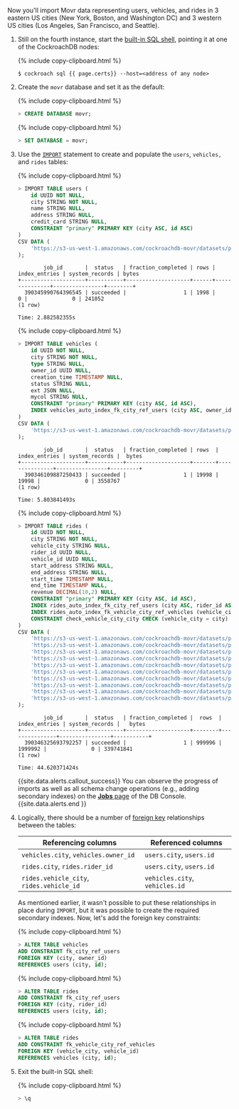 Now you'll import Movr data representing users, vehicles, and rides in 3 eastern US cities (New York, Boston, and Washington DC) and 3 western US cities (Los Angeles, San Francisco, and Seattle).

1. Still on the fourth instance, start the [built-in SQL shell](cockroach-sql.html), pointing it at one of the CockroachDB nodes:

    {% include copy-clipboard.html %}
    ~~~ shell
    $ cockroach sql {{ page.certs}} --host=<address of any node>
    ~~~

2. Create the `movr` database and set it as the default:

    {% include copy-clipboard.html %}
    ~~~ sql
    > CREATE DATABASE movr;
    ~~~

    {% include copy-clipboard.html %}
    ~~~ sql
    > SET DATABASE = movr;
    ~~~

3. Use the [`IMPORT`](import.html) statement to create and populate the `users`, `vehicles,` and `rides` tables:

    {% include copy-clipboard.html %}
    ~~~ sql
    > IMPORT TABLE users (
      	id UUID NOT NULL,
        city STRING NOT NULL,
      	name STRING NULL,
      	address STRING NULL,
      	credit_card STRING NULL,
        CONSTRAINT "primary" PRIMARY KEY (city ASC, id ASC)
    )
    CSV DATA (
        'https://s3-us-west-1.amazonaws.com/cockroachdb-movr/datasets/perf-tuning/users/n1.0.csv'
    );
    ~~~

    ~~~
            job_id       |  status   | fraction_completed | rows | index_entries | system_records | bytes
    +--------------------+-----------+--------------------+------+---------------+----------------+--------+
      390345990764396545 | succeeded |                  1 | 1998 |             0 |              0 | 241052
    (1 row)

    Time: 2.882582355s
    ~~~    

    {% include copy-clipboard.html %}
    ~~~ sql
    > IMPORT TABLE vehicles (
        id UUID NOT NULL,
        city STRING NOT NULL,
        type STRING NULL,
        owner_id UUID NULL,
        creation_time TIMESTAMP NULL,
        status STRING NULL,
        ext JSON NULL,
        mycol STRING NULL,
        CONSTRAINT "primary" PRIMARY KEY (city ASC, id ASC),
        INDEX vehicles_auto_index_fk_city_ref_users (city ASC, owner_id ASC)
    )
    CSV DATA (
        'https://s3-us-west-1.amazonaws.com/cockroachdb-movr/datasets/perf-tuning/vehicles/n1.0.csv'
    );
    ~~~

    ~~~
            job_id       |  status   | fraction_completed | rows  | index_entries | system_records |  bytes
    +--------------------+-----------+--------------------+-------+---------------+----------------+---------+
      390346109887250433 | succeeded |                  1 | 19998 |         19998 |              0 | 3558767
    (1 row)

    Time: 5.803841493s
    ~~~

    {% include copy-clipboard.html %}
    ~~~ sql
    > IMPORT TABLE rides (
      	id UUID NOT NULL,
        city STRING NOT NULL,
        vehicle_city STRING NULL,
      	rider_id UUID NULL,
      	vehicle_id UUID NULL,
      	start_address STRING NULL,
      	end_address STRING NULL,
      	start_time TIMESTAMP NULL,
      	end_time TIMESTAMP NULL,
      	revenue DECIMAL(10,2) NULL,
        CONSTRAINT "primary" PRIMARY KEY (city ASC, id ASC),
        INDEX rides_auto_index_fk_city_ref_users (city ASC, rider_id ASC),
        INDEX rides_auto_index_fk_vehicle_city_ref_vehicles (vehicle_city ASC, vehicle_id ASC),
        CONSTRAINT check_vehicle_city_city CHECK (vehicle_city = city)
    )
    CSV DATA (
        'https://s3-us-west-1.amazonaws.com/cockroachdb-movr/datasets/perf-tuning/rides/n1.0.csv',
        'https://s3-us-west-1.amazonaws.com/cockroachdb-movr/datasets/perf-tuning/rides/n1.1.csv',
        'https://s3-us-west-1.amazonaws.com/cockroachdb-movr/datasets/perf-tuning/rides/n1.2.csv',
        'https://s3-us-west-1.amazonaws.com/cockroachdb-movr/datasets/perf-tuning/rides/n1.3.csv',
        'https://s3-us-west-1.amazonaws.com/cockroachdb-movr/datasets/perf-tuning/rides/n1.4.csv',
        'https://s3-us-west-1.amazonaws.com/cockroachdb-movr/datasets/perf-tuning/rides/n1.5.csv',
        'https://s3-us-west-1.amazonaws.com/cockroachdb-movr/datasets/perf-tuning/rides/n1.6.csv',
        'https://s3-us-west-1.amazonaws.com/cockroachdb-movr/datasets/perf-tuning/rides/n1.7.csv',
        'https://s3-us-west-1.amazonaws.com/cockroachdb-movr/datasets/perf-tuning/rides/n1.8.csv',
        'https://s3-us-west-1.amazonaws.com/cockroachdb-movr/datasets/perf-tuning/rides/n1.9.csv'
    );
    ~~~

    ~~~
            job_id       |  status   | fraction_completed |  rows  | index_entries | system_records |   bytes
    +--------------------+-----------+--------------------+--------+---------------+----------------+-----------+
      390346325693792257 | succeeded |                  1 | 999996 |       1999992 |              0 | 339741841
    (1 row)

    Time: 44.620371424s
    ~~~

    {{site.data.alerts.callout_success}}
    You can observe the progress of imports as well as all schema change operations (e.g., adding secondary indexes) on the [**Jobs** page](ui-jobs-page.html) of the DB Console.
    {{site.data.alerts.end }}

7. Logically, there should be a number of [foreign key](foreign-key.html) relationships between the tables:

    Referencing columns | Referenced columns
    --------------------|-------------------
    `vehicles.city`, `vehicles.owner_id` | `users.city`, `users.id`
    `rides.city`, `rides.rider_id` | `users.city`, `users.id`
    `rides.vehicle_city`, `rides.vehicle_id` | `vehicles.city`, `vehicles.id`

    As mentioned earlier, it wasn't possible to put these relationships in place during `IMPORT`, but it was possible to create the required secondary indexes. Now, let's add the foreign key constraints:

    {% include copy-clipboard.html %}
    ~~~ sql
    > ALTER TABLE vehicles
    ADD CONSTRAINT fk_city_ref_users
    FOREIGN KEY (city, owner_id)
    REFERENCES users (city, id);
    ~~~

    {% include copy-clipboard.html %}
    ~~~ sql
    > ALTER TABLE rides
    ADD CONSTRAINT fk_city_ref_users
    FOREIGN KEY (city, rider_id)
    REFERENCES users (city, id);
    ~~~

    {% include copy-clipboard.html %}
    ~~~ sql
    > ALTER TABLE rides
    ADD CONSTRAINT fk_vehicle_city_ref_vehicles
    FOREIGN KEY (vehicle_city, vehicle_id)
    REFERENCES vehicles (city, id);
    ~~~

4. Exit the built-in SQL shell:

    {% include copy-clipboard.html %}
    ~~~ sql
    > \q
    ~~~
